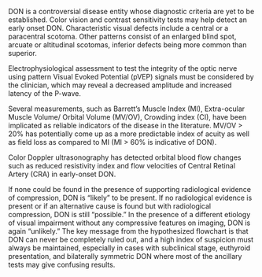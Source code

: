 DON is a controversial disease entity whose diagnostic criteria are yet to be established. Color vision and contrast sensitivity tests may help detect an early onset DON. Characteristic visual defects include a central or a paracentral scotoma. Other patterns consist of an enlarged blind spot, arcuate or altitudinal scotomas, inferior defects being more common than superior.

Electrophysiological assessment to test the integrity of the optic nerve using pattern Visual Evoked Potential (pVEP) signals must be considered by the clinician, which may reveal a decreased amplitude and increased latency of the P-wave.

Several measurements, such as Barrett’s Muscle Index (MI), Extra-ocular Muscle Volume/ Orbital Volume (MV/OV), Crowding index (CI), have been implicated as reliable indicators of the disease in the literature. MV/OV > 20% has potentially come up as a more predictable index of acuity as well as field loss as compared to MI (MI > 60% is indicative of DON).

Color Doppler ultrasonography has detected orbital blood flow changes such as reduced resistivity index and flow velocities of Central Retinal Artery (CRA) in early-onset DON.

If none could be found in the presence of supporting radiological evidence of compression, DON is “likely” to be present. If no radiological evidence is present or if an alternative cause is found but with radiological compression, DON is still “possible.” In the presence of a different etiology of visual impairment without any compressive features on imaging, DON is again “unlikely.” The key message from the hypothesized flowchart is that DON can never be completely ruled out, and a high index of suspicion must always be maintained, especially in cases with subclinical stage, euthyroid presentation, and bilaterally symmetric DON where most of the ancillary tests may give confusing results.